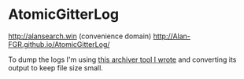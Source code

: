 # AtomicGitterLog

http://alansearch.win (convenience domain)
http://Alan-FGR.github.io/AtomicGitterLog/

To dump the logs I'm using [this archiver tool I wrote](https://github.com/Alan-FGR/GitterLogger) and converting its output to keep file size small.

